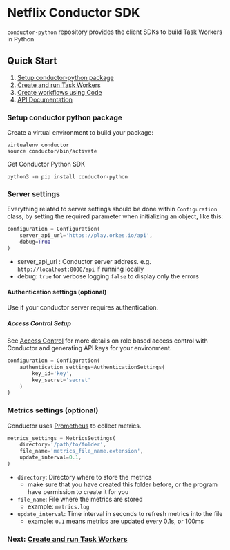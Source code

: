 # Netflix Conductor SDK

`conductor-python` repository provides the client SDKs to build Task Workers in Python

## Quick Start

1. [Setup conductor-python package](#Setup-conductor-python-package)
2. [Create and run Task Workers](docs/worker/README.md)
3. [Create workflows using Code](docs/workflow/README.md)
4. [API Documentation](docs/api/README.md)

### Setup conductor python package

Create a virtual environment to build your package:
```shell
virtualenv conductor
source conductor/bin/activate
```

Get Conductor Python SDK
```shell
python3 -m pip install conductor-python
```

### Server settings
Everything related to server settings should be done within `Configuration` class, by setting the required parameter when initializing an object, like this:

```python
configuration = Configuration(
    server_api_url='https://play.orkes.io/api',
    debug=True
)
```

* server_api_url : Conductor server address.  e.g. `http://localhost:8000/api` if running locally 
* debug: `true` for verbose logging `false` to display only the errors

#### Authentication settings (optional)
Use if your conductor server requires authentication.

##### Access Control Setup
See [Access Control](https://orkes.io/content/docs/getting-started/concepts/access-control) for more details on role based access control with Conductor and generating API keys for your environment.

```python
configuration = Configuration(
    authentication_settings=AuthenticationSettings(
        key_id='key',
        key_secret='secret'
    )
)
```

### Metrics settings (optional)
Conductor uses [Prometheus](https://prometheus.io/) to collect metrics.

```python
metrics_settings = MetricsSettings(
    directory='/path/to/folder',
    file_name='metrics_file_name.extension',
    update_interval=0.1,
)
```

* `directory`: Directory where to store the metrics
  * make sure that you have created this folder before, or the program have permission to create it for you
* `file_name`: File where the metrics are stored
  * example: `metrics.log`
* `update_interval`: Time interval in seconds to refresh metrics into the file 
  * example: `0.1` means metrics are updated every 0.1s, or 100ms

### Next: [Create and run Task Workers](docs/worker/README.md)
